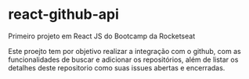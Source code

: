 # react-github-api
Primeiro projeto em React JS do Bootcamp da Rocketseat

Este proejto tem por objetivo realizar a integração com o github, com as funcionalidades de buscar e adicionar os repositórios, além de listar os detalhes deste repositorio como suas issues abertas e encerradas.
